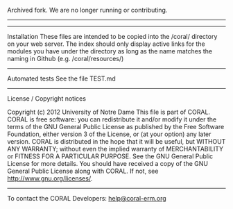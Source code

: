 Archived fork. We are no longer running or contributing. 
_____

**************************
Installation
These files are intended to be copied into the /coral/ directory on your web server.  The index should only display active links for the modules you have under the directory as long as the name matches the naming in Github (e.g. /coral/resources/)

**************************
Automated tests
See the file TEST.md

**************************
License / Copyright notices

Copyright (c) 2012 University of Notre Dame
This file is part of CORAL.
CORAL is free software: you can redistribute it and/or modify it under the terms of the GNU General Public License as published by the Free Software Foundation, either version 3 of the License, or (at your option) any later version.
CORAL is distributed in the hope that it will be useful, but WITHOUT ANY WARRANTY; without even the implied warranty of MERCHANTABILITY or FITNESS FOR A PARTICULAR PURPOSE.  See the GNU General Public License for more details.
You should have received a copy of the GNU General Public License along with CORAL.  If not, see <http://www.gnu.org/licenses/>.


**************************
To contact the CORAL Developers:
help@coral-erm.org
